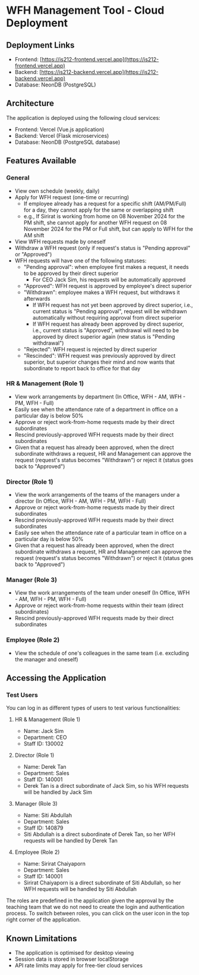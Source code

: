 # WFH Management Tool - Cloud Deployment

## Deployment Links

- Frontend: [https://is212-frontend.vercel.app](https://is212-frontend.vercel.app)
- Backend: [https://is212-backend.vercel.app](https://is212-backend.vercel.app)
- Database: NeonDB (PostgreSQL)

## Architecture

The application is deployed using the following cloud services:

- Frontend: Vercel (Vue.js application)
- Backend: Vercel (Flask microservices)
- Database: NeonDB (PostgreSQL database)

## Features Available

### General

- View own schedule (weekly, daily)
- Apply for WFH request (one-time or recurring)
   - If employee already has a request for a specific shift (AM/PM/Full) for a day, they cannot apply for the same or overlapping shift
   - e.g., If Sirirat is working from home on 08 November 2024 for the PM shift, she cannot apply for another WFH request on 08 November 2024 for the PM or Full shift, but can apply to WFH for the AM shift
- View WFH requests made by oneself
- Withdraw a WFH request (only if request's status is "Pending approval" or "Approved")
- WFH requests will have one of the following statuses:
   - "Pending approval": when employee first makes a request, it needs to be approved by their direct superior
      - For CEO Jack Sim, his requests will be automatically approved 
   - "Approved": WFH request is approved by employee's direct superior
   - "Withdrawn": employee makes a WFH request, but withdraws it afterwards
      - If WFH request has not yet been approved by direct superior, i.e., current status is "Pending approval", request will be withdrawn automatically without requiring approval from direct superior
      - If WFH request has already been approved by direct superior, i.e., current status is "Approved", withdrawal will need to be approved by direct superior again (new status is "Pending withdrawal")
   - "Rejected": WFH request is rejected by direct superior
   - "Rescinded": WFH request was previously approved by direct superior, but superior changes their mind and now wants that subordinate to report back to office for that day

### HR & Management (Role 1)

- View work arrangements by department (In Office, WFH - AM, WFH - PM, WFH - Full)
- Easily see when the attendance rate of a department in office on a particular day is below 50%
- Approve or reject work-from-home requests made by their direct subordinates
- Rescind previously-approved WFH requests made by their direct subordinates
- Given that a request has already been approved, when the direct subordinate withdraws a request, HR and Management can approve the request (request's status becomes "Withdrawn") or reject it (status goes back to "Approved")

### Director (Role 1)

- View the work arrangements of the teams of the managers under a director (In Office, WFH - AM, WFH - PM, WFH - Full)
- Approve or reject work-from-home requests made by their direct subordinates
- Rescind previously-approved WFH requests made by their direct subordinates
- Easily see when the attendance rate of a particular team in office on a particular day is below 50%
- Given that a request has already been approved, when the direct subordinate withdraws a request, HR and Management can approve the request (request's status becomes "Withdrawn") or reject it (status goes back to "Approved")

### Manager (Role 3)

- View the work arrangements of the team under oneself (In Office, WFH - AM, WFH - PM, WFH - Full)
- Approve or reject work-from-home requests within their team (direct subordinates)
- Rescind previously-approved WFH requests made by their direct subordinates

### Employee (Role 2)

- View the schedule of one's colleagues in the same team (i.e. excluding the manager and oneself)

## Accessing the Application

### Test Users

You can log in as different types of users to test various functionalities:

1. HR & Management (Role 1)

   - Name: Jack Sim
   - Department: CEO
   - Staff ID: 130002

1. Director (Role 1)

   - Name: Derek Tan
   - Department: Sales
   - Staff ID: 140001
   - Derek Tan is a direct subordinate of Jack Sim, so his WFH requests will be handled by Jack Sim

1. Manager (Role 3)

   - Name: Siti Abdullah
   - Department: Sales
   - Staff ID: 140879
   - Siti Abdullah is a direct subordinate of Derek Tan, so her WFH requests will be handled by Derek Tan

1. Employee (Role 2)
   - Name: Sirirat Chaiyaporn
   - Department: Sales
   - Staff ID: 140001
   - Sirirat Chaiyaporn is a direct subordinate of Siti Abdullah, so her WFH requests will be handled by Siti Abdullah

The roles are predefined in the application given the approval by the teaching team that we do not need to create the login and authentication process. To switch between roles, you can click on the user icon in the top right corner of the application.

## Known Limitations

- The application is optimised for desktop viewing
- Session data is stored in browser localStorage
- API rate limits may apply for free-tier cloud services
